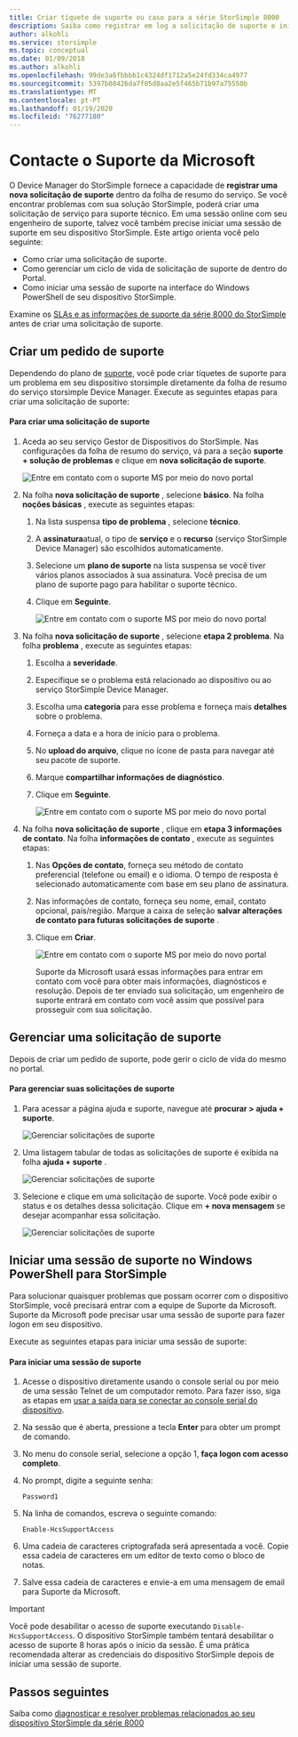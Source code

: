 ```yaml
---
title: Criar tíquete de suporte ou caso para a série StorSimple 8000
description: Saiba como registrar em log a solicitação de suporte e iniciar uma sessão de suporte em seu dispositivo StorSimple da série 8000.
author: alkohli
ms.service: storsimple
ms.topic: conceptual
ms.date: 01/09/2018
ms.author: alkohli
ms.openlocfilehash: 99de3a6fbbbb1c4324df1712a5e24fd334ca4977
ms.sourcegitcommit: 5397b08426da7f05d8aa2e5f465b71b97a75550b
ms.translationtype: MT
ms.contentlocale: pt-PT
ms.lasthandoff: 01/19/2020
ms.locfileid: "76277180"
---
```

# <a name="contact-microsoft-support"></a>Contacte o Suporte da Microsoft

O Device Manager do StorSimple fornece a capacidade de **registrar uma nova solicitação de suporte** dentro da folha de resumo do serviço. Se você encontrar problemas com sua solução StorSimple, poderá criar uma solicitação de serviço para suporte técnico. Em uma sessão online com seu engenheiro de suporte, talvez você também precise iniciar uma sessão de suporte em seu dispositivo StorSimple. Este artigo orienta você pelo seguinte:

* Como criar uma solicitação de suporte.
* Como gerenciar um ciclo de vida de solicitação de suporte de dentro do Portal.
* Como iniciar uma sessão de suporte na interface do Windows PowerShell de seu dispositivo StorSimple.

Examine os [SLAs e as informações de suporte da série 8000 do StorSimple](https://msdn.microsoft.com/library/mt433077.aspx) antes de criar uma solicitação de suporte.

## <a name="create-a-support-request"></a>Criar um pedido de suporte

Dependendo do plano de [suporte](https://azure.microsoft.com/support/plans/), você pode criar tíquetes de suporte para um problema em seu dispositivo storsimple diretamente da folha de resumo do serviço storsimple Device Manager. Execute as seguintes etapas para criar uma solicitação de suporte:

#### <a name="to-create-a-support-request"></a>Para criar uma solicitação de suporte

1. Aceda ao seu serviço Gestor de Dispositivos do StorSimple. Nas configurações da folha de resumo do serviço, vá para a seção **suporte + solução de problemas** e clique em **nova solicitação de suporte**.
     
    ![Entre em contato com o suporte MS por meio do novo portal](./media/storsimple-8000-contact-microsoft-support/contactsupport1.png)
   
2. Na folha **nova solicitação de suporte** , selecione **básico**. Na folha **noções básicas** , execute as seguintes etapas:
   1. Na lista suspensa **tipo de problema** , selecione **técnico**.
   2. A **assinatura**atual, o tipo de **serviço** e o **recurso** (serviço StorSimple Device Manager) são escolhidos automaticamente. 
   3. Selecione um **plano de suporte** na lista suspensa se você tiver vários planos associados à sua assinatura. Você precisa de um plano de suporte pago para habilitar o suporte técnico.
   4. Clique em **Seguinte**.

       ![Entre em contato com o suporte MS por meio do novo portal](./media/storsimple-8000-contact-microsoft-support/contactsupport2.png)

3. Na folha **nova solicitação de suporte** , selecione **etapa 2 problema**. Na folha **problema** , execute as seguintes etapas:
    
    1. Escolha a **severidade**.
    2. Especifique se o problema está relacionado ao dispositivo ou ao serviço StorSimple Device Manager.
    3. Escolha uma **categoria** para esse problema e forneça mais **detalhes** sobre o problema.
    4. Forneça a data e a hora de início para o problema.
    5. No **upload do arquivo**, clique no ícone de pasta para navegar até seu pacote de suporte.
    6. Marque **compartilhar informações de diagnóstico**.
    7. Clique em **Seguinte**.

       ![Entre em contato com o suporte MS por meio do novo portal](./media/storsimple-8000-contact-microsoft-support/contactsupport3.png) 

4. Na folha **nova solicitação de suporte** , clique em **etapa 3 informações de contato**. Na folha **informações de contato** , execute as seguintes etapas:

   1. Nas **Opções de contato**, forneça seu método de contato preferencial (telefone ou email) e o idioma. O tempo de resposta é selecionado automaticamente com base em seu plano de assinatura.
   2. Nas informações de contato, forneça seu nome, email, contato opcional, país/região. Marque a caixa de seleção **salvar alterações de contato para futuras solicitações de suporte** .
   3. Clique em **Criar**.
   
       ![Entre em contato com o suporte MS por meio do novo portal](./media/storsimple-8000-contact-microsoft-support/contactsupport5.png)   

      Suporte da Microsoft usará essas informações para entrar em contato com você para obter mais informações, diagnósticos e resolução.
      Depois de ter enviado sua solicitação, um engenheiro de suporte entrará em contato com você assim que possível para prosseguir com sua solicitação.

## <a name="manage-a-support-request"></a>Gerenciar uma solicitação de suporte

Depois de criar um pedido de suporte, pode gerir o ciclo de vida do mesmo no portal.

#### <a name="to-manage-your-support-requests"></a>Para gerenciar suas solicitações de suporte

1. Para acessar a página ajuda e suporte, navegue até **procurar > ajuda + suporte**.

    ![Gerenciar solicitações de suporte](./media/storsimple-8000-contact-microsoft-support/managesupport1.png)

2. Uma listagem tabular de todas as solicitações de suporte é exibida na folha **ajuda + suporte** .

    ![Gerenciar solicitações de suporte](./media/storsimple-8000-contact-microsoft-support/managesupport2.png)

3. Selecione e clique em uma solicitação de suporte. Você pode exibir o status e os detalhes dessa solicitação. Clique em **+ nova mensagem** se desejar acompanhar essa solicitação.

    ![Gerenciar solicitações de suporte](./media/storsimple-8000-contact-microsoft-support/managesupport3.png)

## <a name="start-a-support-session-in-windows-powershell-for-storsimple"></a>Iniciar uma sessão de suporte no Windows PowerShell para StorSimple

Para solucionar quaisquer problemas que possam ocorrer com o dispositivo StorSimple, você precisará entrar com a equipe de Suporte da Microsoft. Suporte da Microsoft pode precisar usar uma sessão de suporte para fazer logon em seu dispositivo.

Execute as seguintes etapas para iniciar uma sessão de suporte:

#### <a name="to-start-a-support-session"></a>Para iniciar uma sessão de suporte

1. Acesse o dispositivo diretamente usando o console serial ou por meio de uma sessão Telnet de um computador remoto. Para fazer isso, siga as etapas em [usar a saída para se conectar ao console serial do dispositivo](storsimple-8000-deployment-walkthrough-u2.md#use-putty-to-connect-to-the-device-serial-console).
2. Na sessão que é aberta, pressione a tecla **Enter** para obter um prompt de comando.
3. No menu do console serial, selecione a opção 1, **faça logon com acesso completo**.
4. No prompt, digite a seguinte senha:
   
    `Password1`
5. Na linha de comandos, escreva o seguinte comando:
   
    `Enable-HcsSupportAccess`
6. Uma cadeia de caracteres criptografada será apresentada a você. Copie essa cadeia de caracteres em um editor de texto como o bloco de notas.
7. Salve essa cadeia de caracteres e envie-a em uma mensagem de email para Suporte da Microsoft.

> [!IMPORTANT]
> Você pode desabilitar o acesso de suporte executando `Disable-HcsSupportAccess`. O dispositivo StorSimple também tentará desabilitar o acesso de suporte 8 horas após o início da sessão. É uma prática recomendada alterar as credenciais do dispositivo StorSimple depois de iniciar uma sessão de suporte.


## <a name="next-steps"></a>Passos seguintes

Saiba como [diagnosticar e resolver problemas relacionados ao seu dispositivo StorSimple da série 8000](storsimple-8000-troubleshoot-deployment.md)
